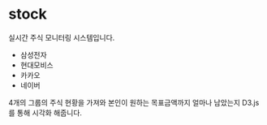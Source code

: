 # stock
실시간 주식 모니터링 시스템입니다.

- 삼성전자
- 현대모비스
- 카카오
- 네이버

4개의 그룹의 주식 현황을 가져와 본인이 원하는 목표금액까지 얼마나 남았는지 D3.js를 통해 시각화 해줍니다.